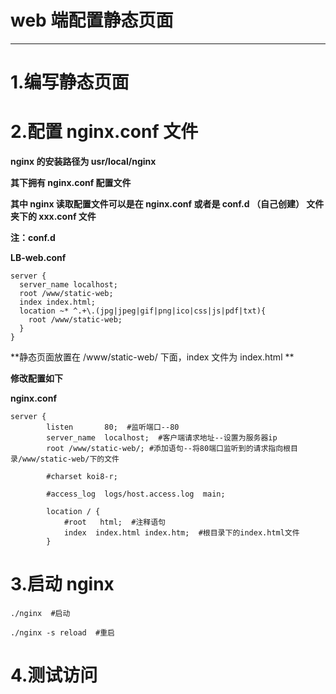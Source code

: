 # **web 端配置静态页面**

------



# **1.编写静态页面**



# **2.配置 nginx.conf 文件**

**nginx 的安装路径为 usr/local/nginx** 

**其下拥有 nginx.conf 配置文件**

**其中 nginx 读取配置文件可以是在 nginx.conf 或者是 conf.d （自己创建） 文件夹下的 xxx.conf 文件**

**注：conf.d**



**LB-web.conf**

```shell
server {
  server_name localhost;
  root /www/static-web;
  index index.html;
  location ~* ^.+\.(jpg|jpeg|gif|png|ico|css|js|pdf|txt){
    root /www/static-web;
  }
}
```



**静态页面放置在 /www/static-web/ 下面，index 文件为 index.html **



**修改配置如下**

**nginx.conf**

```shell
server {
        listen       80;  #监听端口--80
        server_name  localhost;  #客户端请求地址--设置为服务器ip
		root /www/static-web/; #添加语句--将80端口监听到的请求指向根目录/www/static-web/下的文件

        #charset koi8-r;

        #access_log  logs/host.access.log  main;

        location / {
            #root   html;  #注释语句
            index  index.html index.htm;  #根目录下的index.html文件
        }
```



# **3.启动 nginx**

```shell
./nginx  #启动

./nginx -s reload  #重启
```



# **4.测试访问**

